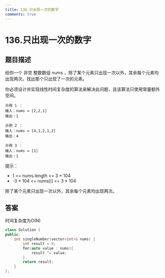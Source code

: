 ```yaml
---
title: 136.只出现一次的数字
comments: true
---
```

# 136.只出现一次的数字
## 题目描述
给你一个 非空 整数数组 nums ，除了某个元素只出现一次以外，其余每个元素均出现两次。找出那个只出现了一次的元素。

你必须设计并实现线性时间复杂度的算法来解决此问题，且该算法只使用常量额外空间。

 
    示例 1 ：
    输入：nums = [2,2,1]
    输出：1

    示例 2 ：
    输入：nums = [4,1,2,1,2]
    输出：4

    示例 3 ：
    输入：nums = [1]
    输出：1
 

提示：
- 1 <= nums.length <= 3 * 104
- -3 * 104 <= nums[i] <= 3 * 104

除了某个元素只出现一次以外，其余每个元素均出现两次。

## 答案
时间复杂度为O(N)
```cpp
class Solution {
public:
    int singleNumber(vector<int>& nums) {
        int result = 0;
        for(auto value : nums){
            result ^= value;
        }
        return result;
    }
};
```